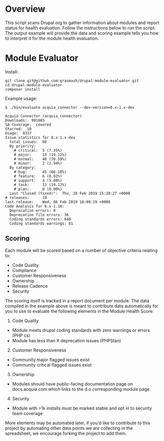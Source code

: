 <!--
[![Build Status](https://travis-ci.org/grasmash/composerize-drupal.svg?branch=master)](https://travis-ci.org/grasmash/composerize-drupal) [![Coverage Status](https://coveralls.io/repos/github/grasmash/composerize-drupal/badge.svg?branch=master)](https://coveralls.io/github/grasmash/composerize-drupal?branch=master) [![Packagist](https://img.shields.io/packagist/v/grasmash/composerize-drupal.svg)](https://packagist.org/packages/grasmash/composerize-drupal)
-->
# Overview
This script scans Drupal.org to gather information about modules and report status for health evaluation. Follow the instructions below to run the script. The output example will provide the data and scoring example tells you how to interpret it for the module health evaluation.

# Module Evaluator

Install:
```
git clone git@github.com:grasmash/drupal-module-evaluator.git
cd drupal-module-evaluator
composer install
```

Example usage:
```
$ ./bin/evaluate acquia_connector --dev-version=8.x-1.x-dev

Acquia Connector (acquia_connector)
Downloads:  991665
SA Coverage:  covered
Starred:  10
Usage:  9337
Issue statistics for 8.x-1.x-dev
  total issues:  68
  By priority:
    # critical:  5 (7.35%)
    # major:     13 (19.12%)
    # normal:    48 (70.59%)
    # minor:     2 (2.94%)
  By category:
    # bug:       45 (66.18%)
    # feature:   6 (8.82%)
    # support:   4 (5.88%)
    # task:      13 (19.12%)
    # plan:      0 (0.00%)
  Last "Closed (fixed)":  Thu, 28 Feb 2019 15:28:27 +0000
# releases:      19
last release:    Wed, 06 Feb 2019 18:09:19 +0000
Code Analysis for 8.x-1.16:
  Deprecation errors: 0
  Deprecation file errors: 36
  Coding standards errors: 640
  Coding standards warnings: 81
```

## Scoring
Each module will be scored based on a number of objective criteria relating to:
- Code Quality
- Compliance
- Customer Responsiveness
- Ownership
- Release Cadence
- Security

The scoring itself is tracked in a report document per module. The data compiled in the example above is meant to contribute data automatically for you to use to evaluate the following elements in the Module Health Score:

1. Code Quality
- Module meets drupal coding standards with zero warnings or errors (PHP cs)
- Module has less than X deprecation issues (PHPStan)

2. Customer Responsiveness
- Community major flagged issues exist
- Community critical flagged issues exist

3. Ownership
- Modules should have public-facing documentation page on docs.acquia.com which links to the d.o corresponding module page.

4. Security
- Module with >1k installs must be marked stable and opt in to security team coverage

More elements may be automated later, if you'd like to contribute to this project by automating other data points we are collecting in the spreadsheet, we encourage forking the project to add them.
